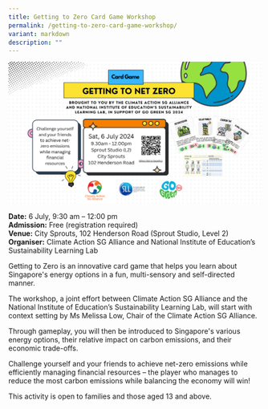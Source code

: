 ```yaml
---
title: Getting to Zero Card Game Workshop
permalink: /getting-to-zero-card-game-workshop/
variant: markdown
description: ""
---
```

![Image summarising details of the Getting to Net Zero event](/images/CASA_Getting_to_Zero_Card_Game.png)

**Date:** 6 July, 9:30 am – 12:00 pm<br>
**Admission:** Free (registration required)<br>
**Venue:** City Sprouts, 102 Henderson Road (Sprout Studio, Level 2)<br>
**Organiser:** Climate Action SG Alliance and National Institute of Education’s Sustainability Learning Lab

Getting to Zero is an innovative card game that helps you learn about Singapore's energy options in a fun, multi-sensory and self-directed manner.

The workshop, a joint effort between Climate Action SG Alliance and the National Institute of Education’s Sustainability Learning Lab, will start with context setting by Ms Melissa Low, Chair of the Climate Action SG Alliance. 

Through gameplay, you will then be introduced to Singapore's various energy options, their relative impact on carbon emissions, and their economic trade-offs.

Challenge yourself and your friends to achieve net-zero emissions while efficiently managing financial resources – the player who manages to reduce the most carbon emissions while balancing the economy will win!  

This activity is open to families and those aged 13 and above.
